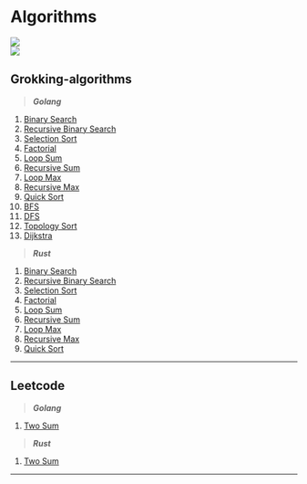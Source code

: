 # Algorithms
<img src="https://github.com/nklyy/algorithms/workflows/testing-grokking/badge.svg?branch=master"><br>
<img src="https://github.com/nklyy/algorithms/workflows/testing-leetcode/badge.svg?branch=master"><br>

## Grokking-algorithms

> ***Golang*** <br>
1. [Binary Search](https://github.com/nklyy/algorithms/blob/master/grokking_algorithms/go/binary_search.go)
2. [Recursive Binary Search](https://github.com/nklyy/algorithms/blob/master/grokking_algorithms/go/recursive_binary_search.go)
3. [Selection Sort](https://github.com/nklyy/algorithms/blob/master/grokking_algorithms/go/selection_sort.go)
4. [Factorial](https://github.com/nklyy/algorithms/blob/master/grokking_algorithms/go/factorial.go)
5. [Loop Sum](https://github.com/nklyy/algorithms/blob/master/grokking_algorithms/go/loop_sum.go)
6. [Recursive Sum](https://github.com/nklyy/algorithms/blob/master/grokking_algorithms/go/recursive_sum.go)
7. [Loop Max](https://github.com/nklyy/algorithms/blob/master/grokking_algorithms/go/loop_max.go)
8. [Recursive Max](https://github.com/nklyy/algorithms/blob/master/grokking_algorithms/go/recursive_max.go)
9. [Quick Sort](https://github.com/nklyy/algorithms/blob/master/grokking_algorithms/go/quick_sort.go)
10. [BFS](https://github.com/nklyy/algorithms/blob/master/grokking_algorithms/go/breadth_first_search.go)
11. [DFS](https://github.com/nklyy/algorithms/blob/master/grokking_algorithms/go/depth_first_search.go)
12. [Topology Sort](https://github.com/nklyy/algorithms/blob/master/grokking_algorithms/go/topology_sort.go)
13. [Dijkstra](https://github.com/nklyy/algorithms/blob/master/grokking_algorithms/go/dijkstra.go)

> ***Rust*** <br>
1. [Binary Search](https://github.com/nklyy/algorithms/blob/master/grokking_algorithms/rust/src/binary_search.rs)
2. [Recursive Binary Search](https://github.com/nklyy/algorithms/blob/master/grokking_algorithms/rust/src/recursive_binary_search.rs)
3. [Selection Sort](https://github.com/nklyy/algorithms/blob/master/grokking_algorithms/rust/src/selection_sort.rs)
4. [Factorial](https://github.com/nklyy/algorithms/blob/master/grokking_algorithms/rust/src/factorial.rs)
5. [Loop Sum](https://github.com/nklyy/algorithms/blob/master/grokking_algorithms/rust/src/loop_sum.rs)
6. [Recursive Sum](https://github.com/nklyy/algorithms/blob/master/grokking_algorithms/rust/src/recursive_sum.rs)
7. [Loop Max](https://github.com/nklyy/algorithms/blob/master/grokking_algorithms/rust/src/loop_max.rs)
8. [Recursive Max](https://github.com/nklyy/algorithms/blob/master/grokking_algorithms/rust/src/recursive_max.rs)
9. [Quick Sort](https://github.com/nklyy/algorithms/blob/master/grokking_algorithms/rust/src/quick_sort.rs)
<hr>

## Leetcode

> ***Golang*** <br>
1. [Two Sum](https://github.com/nklyy/algorithms/blob/master/leetcode/go/two_sum.go)

> ***Rust*** <br>
1. [Two Sum](https://github.com/nklyy/algorithms/blob/master/leetcode/rust/src/two_sum.rs)
<hr>
